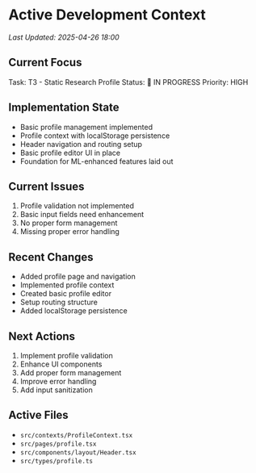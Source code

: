 # Active Development Context
*Last Updated: 2025-04-26 18:00*

## Current Focus
Task: T3 - Static Research Profile
Status: 🔄 IN PROGRESS
Priority: HIGH

## Implementation State
- Basic profile management implemented
- Profile context with localStorage persistence
- Header navigation and routing setup
- Basic profile editor UI in place
- Foundation for ML-enhanced features laid out

## Current Issues
1. Profile validation not implemented
2. Basic input fields need enhancement
3. No proper form management
4. Missing proper error handling

## Recent Changes
- Added profile page and navigation
- Implemented profile context
- Created basic profile editor
- Setup routing structure
- Added localStorage persistence

## Next Actions
1. Implement profile validation
2. Enhance UI components
3. Add proper form management
4. Improve error handling
5. Add input sanitization

## Active Files
- `src/contexts/ProfileContext.tsx`
- `src/pages/profile.tsx`
- `src/components/layout/Header.tsx`
- `src/types/profile.ts`